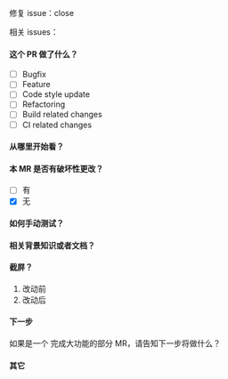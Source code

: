 修复 issue：close

相关 issues：

#### 这个 PR 做了什么？

- [ ] Bugfix
- [ ] Feature
- [ ] Code style update
- [ ] Refactoring
- [ ] Build related changes
- [ ] CI related changes

#### 从哪里开始看？

#### 本 MR 是否有破坏性更改？

- [ ] 有
- [x] 无

#### 如何手动测试？
#### 相关背景知识或者文档？
#### 截屏？

1. 改动前
2. 改动后

#### 下一步

如果是一个 完成大功能的部分 MR，请告知下一步将做什么？

#### 其它
